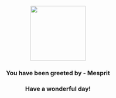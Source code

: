 <p align="center">
    <img src="https://raw.githubusercontent.com/PokeAPI/sprites/master/sprites/pokemon/481.png" width="150" height="150">
</p>
<h3 align="center">You have been greeted by - <b>Mesprit</b></h3>
<h3 align="center">Have a wonderful day!</h3>

